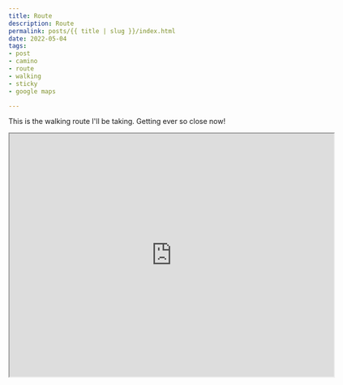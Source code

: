```yaml
---
title: Route
description: Route
permalink: posts/{{ title | slug }}/index.html
date: 2022-05-04
tags:
- post
- camino
- route
- walking
- sticky
- google maps

---
```

<!-- Excerpt Start -->
This is the walking route I'll be taking. Getting ever so close now!
<!-- Excerpt End -->
<iframe src="https://www.google.com/maps/d/embed?mid=1LC1PK_oqJ7p1JN0Km18rGYY3V2lDyVZS&ehbc=2E312F" width="640" height="480"></iframe>